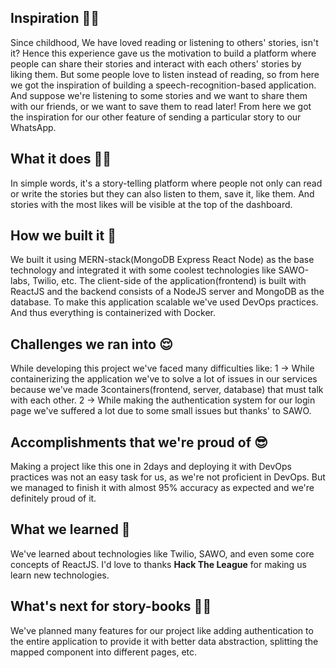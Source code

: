 ## Inspiration 🤷‍♂️
Since childhood, We have loved reading or listening to others' stories, isn't it? Hence this experience gave us the motivation to build a platform where people can share their stories and interact with each others' stories by liking them. But some people love to listen instead of reading, so from here we got the inspiration of building a speech-recognition-based application. And suppose we're listening to some stories and we want to share them with our friends, or we want to save them to read later! From here we got the inspiration for our other feature of sending a particular story to our WhatsApp.
## What it does 🤷‍♂️
In simple words, it's a story-telling platform where people not only can read or write the stories but they can also listen to them, save it, like them. And stories with the most likes will be visible at the top of the dashboard.
## How we built it 🤔
We built it using MERN-stack(MongoDB Express React Node) as the base technology and integrated it with some coolest technologies like SAWO-labs, Twilio, etc. The client-side of the application(frontend) is built with ReactJS and the backend consists of a NodeJS server and MongoDB as the database. To make this application scalable we've used DevOps practices. And thus everything is containerized with Docker. 
## Challenges we ran into 😌
While developing this project we've faced many difficulties like: 
1 -> While containerizing the application we've to solve a lot of issues in our services because we've made 3containers(frontend, server, database) that must talk with each other.
2 -> While making the authentication system for our login page we've suffered a lot due to some small issues but thanks' to SAWO. 
## Accomplishments that we're proud of 😎
Making a project like this one in 2days and deploying it with DevOps practices was not an easy task for us, as we're not proficient in DevOps. But we managed to finish it with almost 95% accuracy as expected and we're definitely proud of it.
## What we learned 💯
We've learned about technologies like Twilio, SAWO, and even some core concepts of ReactJS. I'd love to thanks **Hack The League** for making us learn new technologies.
## What's next for story-books  🎉🎉
We've planned many features for our project like adding authentication to the entire application to provide it with better data abstraction, splitting the mapped component into different pages, etc. 